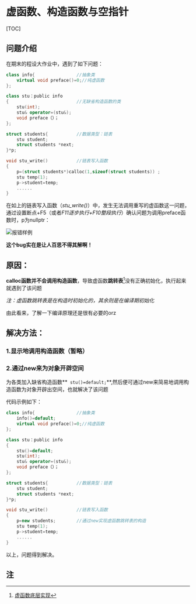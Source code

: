 # 虚函数、构造函数与空指针

[TOC]

## 问题介绍

在期末的程设大作业中，遇到了如下问题：

```C++
class info{                //抽象类
    virtual void preface()=0;//纯虚函数
};

class stu：public info
{                          //无缺省构造函数的类
	stu(int);
	stu& operator=(stu&);
	void preface（）；
};

struct students{           //数据类型：链表
	stu student;
    struct students *next;
}*p;

void stu_write()           //链表写入函数
{
 	p=(struct students*)calloc(1,sizeof(struct students)) ;
	stu temp(1);
	p->student=temp;
	......
}
```



在如上的链表写入函数（*stu_write()*）中，发生无法调用重写的虚函数这一问题，通过设置断点+F5（或者*F11逐步执行+F10整段执行*）确认问题为调用preface函数时，p为nullptr：

![报错样例](D:\System\Videos\Desktop\THU\00-笔记\c-C与C++\picture\虚函数1.jpg "nullptr")

**这个bug实在是让人百思不得其解啊！**



## 原因：

**calloc函数并不会调用构造函数**，导致虚函数**跳转表**[^1]没有正确初始化，执行起来就遇到了该问题

*注：虚函数跳转表是在构造时初始化的，其余则是在编译期初始化*



由此看来，了解一下编译原理还是很有必要的orz



## 解决方法：

### 1.显示地调用构造函数（暂略）



### 2.通过new来为对象开辟空间

为各类加入缺省构造函数**`` stu()=default;``**,然后便可通过new来简易地调用构造函数为对象开辟出空间，也就解决了该问题

代码示例如下：
```C++
class info{                //抽象类
    info()=default;
    virtual void preface()=0;//纯虚函数
};

class stu：public info
{
    stu()=default;
	stu(int);
	stu& operator=(stu&);
	void preface（）；
};

struct students{           //数据类型：链表
	stu student;
    struct students *next;
}*p;

void stu_write()           //链表写入函数
{
 	p=new students;        //通过new实现虚函数跳转表的构造
	stu temp(1);
	p->student=temp;
	......
}
```



以上，问题得到解决。




## 注

[^1]:[虚函数底层实现](https://www.nowcoder.com/questionTerminal/1f67d4e2b6134c298e993e622181b333?)

